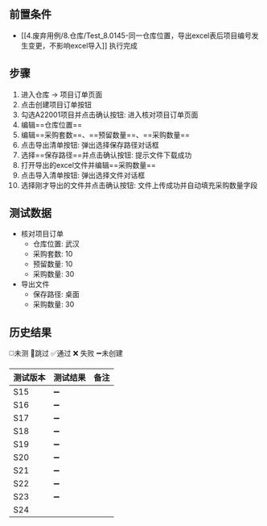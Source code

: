 
## 前置条件

- [[4.废弃用例/8.仓库/Test_8.0145-同一仓库位置，导出excel表后项目编号发生变更，不影响excel导入]] 执行完成

## 步骤

1. 进入仓库 -> 项目订单页面
2. 点击创建项目订单按钮
3. 勾选A22001项目并点击确认按钮: 进入核对项目订单页面
4. 编辑==仓库位置== 
5. 编辑==采购套数==、==预留数量==、==采购数量== 
6. 点击导出清单按钮: 弹出选择保存路径对话框
7. 选择==保存路径==并点击确认按钮: 提示文件下载成功
8. 打开导出的excel文件并编辑==采购数量== 
9. 点击导入清单按钮: 弹出选择文件对话框
10. 选择刚才导出的文件并点击确认按钮: 文件上传成功并自动填充采购数量字段

## 测试数据

- 核对项目订单
	- 仓库位置: 武汉
	- 采购套数: 10
	- 预留数量: 10
	- 采购数量: 30
- 导出文件
	- 保存路径: 桌面
	- 采购数量: 30

## 历史结果
 ◻️未测    🚫跳过     ✅通过    ❌ 失败    ➖未创建
  
| 测试版本 | 测试结果 | 备注  |
| ---- | ---- | --- |
| S15  | ➖    |     |
| S16  | ➖    |     |
| S17  | ➖    |     |
| S18  | ➖    |     |
| S19  | ➖    |     |
| S20  | ➖    |     |
| S21  | ➖    |     |
| S22  | ➖    |     |
| S23  | ➖    |     |
| S24  |      |     |
